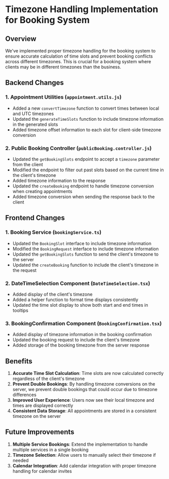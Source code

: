 # Timezone Handling Implementation for Booking System

## Overview
We've implemented proper timezone handling for the booking system to ensure accurate calculation of time slots and prevent booking conflicts across different timezones. This is crucial for a booking system where clients may be in different timezones than the business.

## Backend Changes

### 1. Appointment Utilities (`appointment.utils.js`)
- Added a new `convertTimezone` function to convert times between local and UTC timezones
- Updated the `generateTimeSlots` function to include timezone information in the generated slots
- Added timezone offset information to each slot for client-side timezone conversion

### 2. Public Booking Controller (`publicBooking.controller.js`)
- Updated the `getBookingSlots` endpoint to accept a `timezone` parameter from the client
- Modified the endpoint to filter out past slots based on the current time in the client's timezone
- Added timezone information to the response
- Updated the `createBooking` endpoint to handle timezone conversion when creating appointments
- Added timezone conversion when sending the response back to the client

## Frontend Changes

### 1. Booking Service (`bookingService.ts`)
- Updated the `BookingSlot` interface to include timezone information
- Modified the `BookingRequest` interface to include timezone information
- Updated the `getBookingSlots` function to send the client's timezone to the server
- Updated the `createBooking` function to include the client's timezone in the request

### 2. DateTimeSelection Component (`DateTimeSelection.tsx`)
- Added display of the client's timezone
- Added a helper function to format time displays consistently
- Updated the time slot display to show both start and end times in tooltips

### 3. BookingConfirmation Component (`BookingConfirmation.tsx`)
- Added display of timezone information in the booking confirmation
- Updated the booking request to include the client's timezone
- Added storage of the booking timezone from the server response

## Benefits
1. **Accurate Time Slot Calculation**: Time slots are now calculated correctly regardless of the client's timezone
2. **Prevent Double Bookings**: By handling timezone conversions on the server, we prevent double bookings that could occur due to timezone differences
3. **Improved User Experience**: Users now see their local timezone and times are displayed correctly
4. **Consistent Data Storage**: All appointments are stored in a consistent timezone on the server

## Future Improvements
1. **Multiple Service Bookings**: Extend the implementation to handle multiple services in a single booking
2. **Timezone Selection**: Allow users to manually select their timezone if needed
3. **Calendar Integration**: Add calendar integration with proper timezone handling for calendar invites 